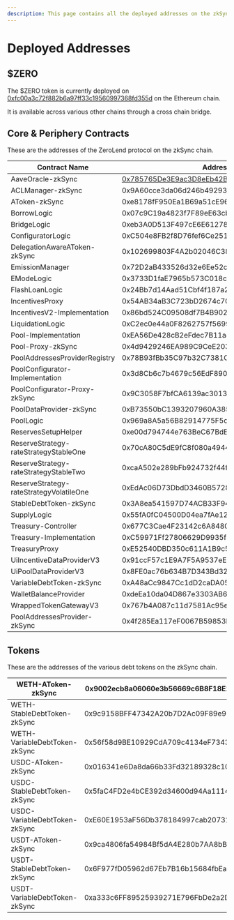```yaml
---
description: This page contains all the deployed addresses on the zkSync chain
---
```


# Deployed Addresses

## $ZERO&#x20;

The $ZERO token is currently deployed on [0xfc00a3c72f882b6a97ff33c19560997368fd355d](https://etherscan.io/address/0xfc00a3c72f882b6a97ff33c19560997368fd355d) on the Ethereum chain.

It is available across various other chains through a cross chain bridge.

## Core & Periphery Contracts

These are the addresses of the ZeroLend protocol on the zkSync chain.

| Contract Name                           | Address                                                                                                                     |
| --------------------------------------- | --------------------------------------------------------------------------------------------------------------------------- |
| AaveOracle-zkSync                       | [0x785765De3E9ac3D8eEb42B4724A7FEA8990142B8](https://explorer.zksync.io/address/0x785765De3E9ac3D8eEb42B4724A7FEA8990142B8) |
| ACLManager-zkSync                       | 0x9A60cce3da06d246b492931d2943A8F574e67389                                                                                  |
| AToken-zkSync                           | 0xe8178fF950Ea1B69a51cE961C542a4CC6Cb6e38E                                                                                  |
| BorrowLogic                             | 0x07c9C19a4823f7F89eE63cb0d89AEF55F4D61f71                                                                                  |
| BridgeLogic                             | 0xeb3A0D513F497cE6E61278B628bb56470f7b357f                                                                                  |
| ConfiguratorLogic                       | 0xC504e8FB2f8D76fef6Ce251A3760a507837E38f5                                                                                  |
| DelegationAwareAToken-zkSync            | 0x102699803F4A2b02046C38C672401759af633510                                                                                  |
| EmissionManager                         | 0x72D2aB433526d32e6Ee52c03d1562A9E79bf0F19                                                                                  |
| EModeLogic                              | 0x3733D1faE7965b573C018c4e65Bc4a1389cD4393                                                                                  |
| FlashLoanLogic                          | 0x24Bb7d14Aad51Cbf4f187a27EF72C77231E9e5f0                                                                                  |
| IncentivesProxy                         | 0x54AB34aB3C723bD2674c7082aA6fFcdfd3A5BEdc                                                                                  |
| IncentivesV2-Implementation             | 0x86bd524C09508df7B4B9027464975351B1BC2c92                                                                                  |
| LiquidationLogic                        | 0xC2ec0e44a0F8262757f569942bE474e70411a85c                                                                                  |
| Pool-Implementation                     | 0xEA56De428cB2eFdec7B11a4bB2985A0CeE3Dfd6f                                                                                  |
| Pool-Proxy-zkSync                       | 0x4d9429246EA989C9CeE203B43F6d1C7D83e3B8F8                                                                                  |
| PoolAddressesProviderRegistry           | 0x78B93fBb35C97b32C7381C81Fa3A620b3fB7787B                                                                                  |
| PoolConfigurator-Implementation         | 0x3d8Cb6c7b4679c56EdF89050f66751e6c5D24502                                                                                  |
| PoolConfigurator-Proxy-zkSync           | 0x9C3058F7bfCA6139ac3013999F57D7aa6a3AB1Ed                                                                                  |
| PoolDataProvider-zkSync                 | 0xB73550bC1393207960A385fC8b34790e5133175E                                                                                  |
| PoolLogic                               | 0x969a8A5a56B82914775F5c704348594327e28EF5                                                                                  |
| ReservesSetupHelper                     | 0xe00d794744e763BeC67BdEdF6e852D4e0d958DFb                                                                                  |
| ReserveStrategy-rateStrategyStableOne   | 0x70cA80C5dE9fC8f080a494453dF1aA9180073031                                                                                  |
| ReserveStrategy-rateStrategyStableTwo   | 0xcaA502e289bFb924732f44f5E70bd08fc052aab8                                                                                  |
| ReserveStrategy-rateStrategyVolatileOne | 0xEdAc06D73DbdD3460B5728E4bBE9862b04Ac198a                                                                                  |
| StableDebtToken-zkSync                  | 0x3A8ea541597D74ACB33F94533D731940AF516031                                                                                  |
| SupplyLogic                             | 0x55fA0fC04500D04ea7fAe122ae4603b937D8E5A2                                                                                  |
| Treasury-Controller                     | 0x677C3Cae4F23142c6A8480694554751B462d7326                                                                                  |
| Treasury-Implementation                 | 0xC59971Ff27806629D9935fbFBBFC2236961f82C8                                                                                  |
| TreasuryProxy                           | 0xE52540DBD350c611A1B9c51E97e2A6bc16c09133                                                                                  |
| UiIncentiveDataProviderV3               | 0x91ccF57c1E9A7F5A9537eE59306faF8dA3b7e960                                                                                  |
| UiPoolDataProviderV3                    | 0x8FE0ac76b634B7D343Bd32282B98E9f271B43367                                                                                  |
| VariableDebtToken-zkSync                | 0xA48aCc9847Cc1dD2caDA05151C9A78Ba47a305Cb                                                                                  |
| WalletBalanceProvider                   | 0xdeEa10da04D867e3303AB6E50FA26C2d8a5e9f70                                                                                  |
| WrappedTokenGatewayV3                   | 0x767b4A087c11d7581Ac95eaFfc1FeBFA26bad3d2                                                                                  |
| PoolAddressesProvider-zkSync            | 0x4f285Ea117eF0067B59853D6d16a5dE8088bA259                                                                                  |

## Tokens

These are the addresses of the various debt tokens on the zkSync chain.

| WETH-AToken-zkSync            | 0x9002ecb8a06060e3b56669c6B8F18E1c3b119914 |
| ----------------------------- | ------------------------------------------ |
| WETH-StableDebtToken-zkSync   | 0x9c9158BFF47342A20b7D2Ac09F89e96F3A209b9B |
| WETH-VariableDebtToken-zkSync | 0x56f58d9BE10929CdA709c4134eF7343D73B080Cf |
| USDC-AToken-zkSync            | 0x016341e6Da8da66b33Fd32189328c102f32Da7CC |
| USDC-StableDebtToken-zkSync   | 0x5faC4FD2e4bCE392d34600d94Aa1114274e54Dff |
| USDC-VariableDebtToken-zkSync | 0xE60E1953aF56Db378184997cab20731d17c65004 |
| USDT-AToken-zkSync            | 0x9ca4806fa54984Bf5dA4E280b7AA8bB821D21505 |
| USDT-StableDebtToken-zkSync   | 0x6F977fD05962d67Eb7B16b15684fbEa0462F442d |
| USDT-VariableDebtToken-zkSync | 0xa333c6FF89525939271E796FbDe2a2D9A970F831 |

